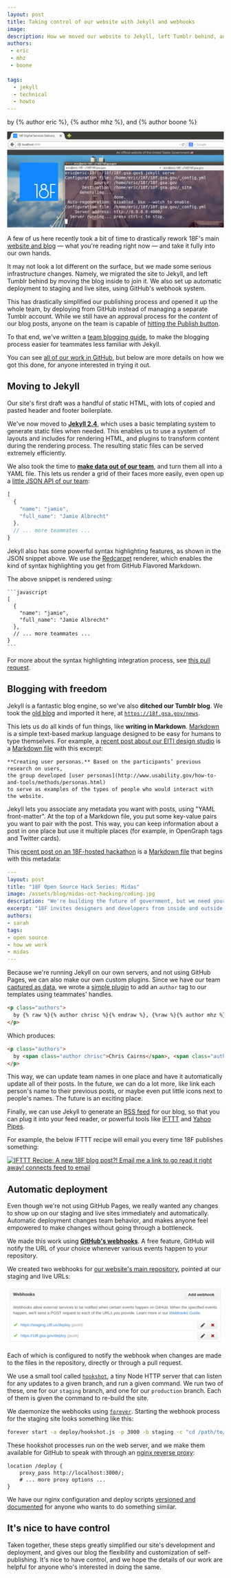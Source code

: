 ```yaml
---
layout: post
title: Taking control of our website with Jekyll and webhooks
image:
description: How we moved our website to Jekyll, left Tumblr behind, and set up automatic deployment with webhooks.
authors:
 - eric
 - mhz
 - boone

tags:
  - jekyll
  - technical
  - howto
---
```

<p class="authors">
  by {% author eric %}, {% author mhz %}, and {% author boone %}
</p>

[![Our website running with Jekyll](/assets/blog/new-jekyll-site/header.png)](https://github.com/18F/18f.gsa.gov/pull/235)

A few of us here recently took a bit of time to drastically rework 18F's main [website and blog](https://18f.gsa.gov) &mdash; what you're reading right now &mdash; and take it fully into our own hands.

It may not look a lot different on the surface, but we made some serious infrastructure changes. Namely, we migrated the site to Jekyll, and left Tumblr behind by moving the blog inside to join it. We also set up automatic deployment to staging and live sites, using GitHub's webhook system.

<!-- more -->

This has drastically simplified our publishing process and opened it up the whole team, by deploying from GitHub instead of managing a separate Tumblr account. While we still have an approval process for the _content_ of our blog posts, anyone on the team is capable of [hitting the Publish button](https://github.com/18F/18f.gsa.gov/pull/314).

To that end, we've written a [team blogging guide](https://github.com/18F/18f.gsa.gov/blob/staging/blogging.md), to make the blogging process easier for teammates less familiar with Jekyll.

You can see [all of our work in GitHub](https://github.com/18F/18f.gsa.gov/pull/235), but below are more details on how we got this done, for anyone interested in trying it out.

## Moving to Jekyll

Our site's first draft was a handful of static HTML, with lots of copied and pasted header and footer boilerplate.

We've now moved to **[Jekyll 2.4](http://jekyllrb.com/)**, which uses a basic templating system to generate static files when needed. This enables us to use a system of layouts and includes for rendering HTML, and plugins to transform content during the rendering process. The resulting static files can be served extremely efficiently.

We also took the time to **[make data out of our team](https://github.com/18F/18f.gsa.gov/blob/staging/_data/team.yml)**, and turn them all into a YAML file. This lets us render a grid of their faces more easily, even open up a [little JSON API of our team](/api/data/team.json):

```javascript
[
  {
    "name": "jamie",
    "full_name": "Jamie Albrecht"
  },
  // ... more teammates ...
}
```

Jekyll also has some powerful syntax highlighting features, as shown in the JSON snippet above. We use the [Redcarpet](https://github.com/vmg/redcarpet) renderer, which enables the kind of syntax highlighting you get from GitHub Flavored Markdown.

The above snippet is rendered using:

    ```javascript
    [
      {
        "name": "jamie",
        "full_name": "Jamie Albrecht"
      },
      // ... more teammates ...
    }
    ```

For more about the syntax highlighting integration process, see [this pull request](https://github.com/18F/18f.gsa.gov/pull/327).

## Blogging with freedom

Jekyll is a fantastic blog engine, so we've also **ditched our Tumblr blog**. We took the [old blog](http://18fblog.tumblr.com) and imported it here, at [`https://18f.gsa.gov/news`](18f.gsa.gov/news).

This lets us do all kinds of fun things, like **writing in Markdown**. [Markdown](http://daringfireball.net/projects/markdown/syntax) is a simple text-based markup language designed to be easy for humans to type themselves. For example, a [recent post about our EITI design studio](https://18f.gsa.gov/2014/09/25/design-studio-onrr/) is a [Markdown file](https://raw.githubusercontent.com/18F/18f.gsa.gov/staging/_posts/2014-09-25-design-studio-onrr.md) with this excerpt:

```
**Creating user personas.** Based on the participants’ previous research on users,
the group developed [user personas](http://www.usability.gov/how-to-and-tools/methods/personas.html)
to serve as examples of the types of people who would interact with the website.
```

Jekyll lets you associate any metadata you want with posts, using "YAML front-matter". At the top of a Markdown file, you put some key-value pairs you want to pair with the post. This way, you can keep information about a post in one place but use it multiple places (for example, in OpenGraph tags and Twitter cards).

This [recent post on an 18F-hosted hackathon](https://18f.gsa.gov/2014/10/01/open-source-hack-series-midas/) is a [Markdown file](https://raw.githubusercontent.com/18F/18f.gsa.gov/staging/_posts/2014-10-01-open-source-hack-series-midas.md) that begins with this metadata:

```yaml
---
layout: post
title: "18F Open Source Hack Series: Midas"
image: /assets/blog/midas-oct-hacking/coding.jpg
description: "We're building the future of government, but we need your help! Join us for a session of coding or UX design. Feel free to come for the afternoon or evening session or both! You can work solo, in pairs or groups that will form when we get there."
excerpt: "18F invites designers and developers from inside and outside of government to join us for a flurry of coding and sketching.  Midas is an open source project in active development by 18F, Health & Human Services (HHS) IDEA Lab and the State Department.  A small cross-agency team, dedicated to launching this product to empower passionate civil servants and aspiring diplomats all over the world."
authors:
- sarah
tags:
- open source
- how we work
- midas
---
```

Because we're running Jekyll on our own servers, and not using GitHub Pages, we can also make our own custom plugins. Since we have our team [captured as data](https://github.com/18F/18f.gsa.gov/blob/staging/_data/team.yml), we wrote a [simple plugin](https://github.com/18F/18f.gsa.gov/blob/staging/_plugins/author.rb) to add an `author` tag to our templates using teammates' handles.

```html
<p class="authors">
  by {% raw %}{% author chrisc %}{% endraw %}, {%raw %}{% author mhz %}{% endraw %}, and {% raw %}{% author nick %}{% endraw %}
</p>
```

Which produces:

```html
<p class="authors">
  by <span class="author chrisc">Chris Cairns</span>, <span class="author mhz">Michelle Hertzfeld</span>, and <span class="author nick">Nick Bristow</span>
</p>
```

This way, we can update team names in one place and have it automatically update all of their posts. In the future, we can do a lot more, like link each person's name to their previous posts, or maybe even put little icons next to people's names. The future is an exciting place.

Finally, we can use Jekyll to generate an [RSS feed](https://18f.gsa.gov/feed/) for our blog, so that you can plug it into your feed reader, or powerful tools like [IFTTT](https://ifttt.com/) and [Yahoo Pipes](http://pipes.yahoo.com/pipes/).

For example, the below IFTTT recipe will email you every time 18F publishes something:

<a href="https://ifttt.com/view_embed_recipe/214709-a-new-18f-blog-post-email-me-a-link-to-go-read-it-right-away" target = "_blank" class="embed_recipe embed_recipe-l_63" id= "embed_recipe-214709"><img src= 'https://ifttt.com/recipe_embed_img/214709' alt="IFTTT Recipe: A new 18F blog post?! Email me a link to go read it right away! connects feed to email" width="370px" style="max-width:100%"/></a><script async type="text/javascript" src= "https://ifttt.com/assets/embed_recipe.js"></script>

## Automatic deployment

Even though we're not using GitHub Pages, we really wanted any changes to show up on our staging and live sites immediately and automatically. Automatic deployment changes team behavior, and makes anyone feel empowered to make changes without going through a bottleneck.

We made this work using **[GitHub's webhooks](https://github.com/blog/1778-webhooks-level-up)**. A free feature, GitHub will notify the URL of your choice whenever various events happen to your repository.

We created two webhooks for [our website's main repository](https://github.com/18f/18f.gsa.gov), pointed at our staging and live URLs:

![18F site webhooks](/assets/blog/new-jekyll-site/webhooks.png)

Each of which is configured to notify the webhook when changes are made to the files in the repository, directly or through a pull request.

We use a small tool called [`hookshot`](https://github.com/coreh/hookshot), a tiny Node HTTP server that can listen for any updates to a given branch, and run a given command. We run two of these, one for our `staging` branch, and one for our `production` branch.  Each of them is given the command to re-build the site.

We daemonize the webhooks using [`forever`](https://github.com/nodejitsu/forever). Starting the webhook process for the staging site looks something like this:

```bash
forever start -a deploy/hookshot.js -p 3000 -b staging -c "cd /path/to/18f.gsa.gov && git pull && jekyll build"
```

These hookshot processes run on the web server, and we make them available for GitHub to speak with through an [nginx reverse proxy](https://github.com/18F/18f.gsa.gov/blob/b8069877ccaf1d7d0c78177dc862100b9d6e5b31/deploy/18f-site.conf#L37-L52):

```nginx
location /deploy {
    proxy_pass http://localhost:3000/;
    # ... more proxy options ...
}
```

We have our nginx configuration and deploy scripts [versioned and documented](https://github.com/18F/18f.gsa.gov/blob/staging/deploy) for anyone who wants to do something similar.

## It's nice to have control

Taken together, these steps greatly simplified our site's development and deployment, and gives our blog the flexibility and customization of self-publishing. It's nice to have control, and we hope the details of our work are helpful for anyone who's interested in doing the same.
